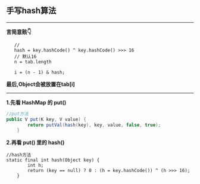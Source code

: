 ## 手写hash算法
---
__言简意赅👇__
```
   // 
   hash = key.hashCode() ^ key.hashCode() >>> 16
   // 默认16
   n = tab.length
   
   i = (n - 1) & hash;
```
__最后,Object会被放置在tab[i]__

---

__1.先看 HashMap 的 put()__
```java
//put方法
public V put(K key, V value) {
        return putVal(hash(key), key, value, false, true);
    }
```
__2.再看 put() 里的 hash()__
```
//hash方法   
static final int hash(Object key) {
        int h;
        return (key == null) ? 0 : (h = key.hashCode()) ^ (h >>> 16);
    }
```

